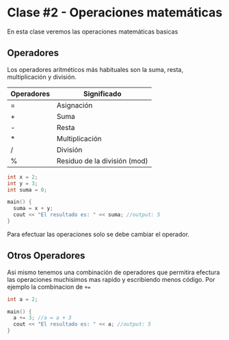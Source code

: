 # Clase #2 - Operaciones matemáticas

En esta clase veremos las operaciones matemáticas basicas

## Operadores
Los operadores aritméticos más habituales son la suma, resta, multiplicación y división.

| Operadores | Significado                  |
| ---------- | ---------------------------- |
| =          | Asignación                   |
| +          | Suma                         |
| -          | Resta                        |
| *          | Multiplicación               |
| /          | División                     |
| %          | Residuo de la división (mod) |


```cpp
int x = 2;
int y = 3;
int suma = 0;

main() {
  suma = x + y;
  cout << "El resultado es: " << suma; //output: 5
}
```
Para efectuar las operaciones solo se debe cambiar el operador.

## Otros Operadores
Asi mismo tenemos una combinación de operadores que permitira efectura las operaciones muchisimos mas rapido y escribiendo menos código. Por ejemplo la combinacion de `+=`

```cpp
int a = 2;

main() {
  a += 3; //a = a + 3
  cout << "El resultado es: " << a; //output: 5
}
```
